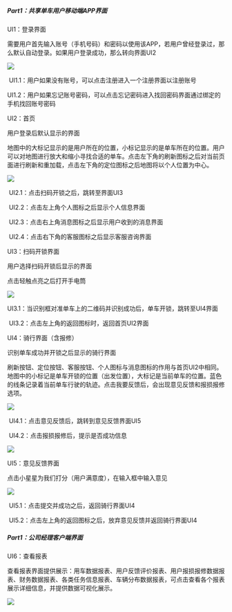 ##### Part1：共享单车用户移动端APP界面

UI1：登录界面

需要用户首先输入账号（手机号码）和密码以使用该APP，若用户曾经登录过，那么默认自动登录。如果用户登录成功，那么转向界面UI2

![](ui/UI_user_login.png)

​	UI1.1：用户如果没有账号，可以点击注册进入一个注册界面以注册账号

​	UI1.2：用户如果忘记账号密码，可以点击忘记密码进入找回密码界面通过绑定的手机找回账号密码

UI2：首页

用户登录后默认显示的界面

地图中的大标记显示的是用户所在的位置，小标记显示的是单车所在的位置。用户可以对地图进行放大和缩小寻找合适的单车。点击左下角的刷新图标之后对当前页面进行刷新和重加载，点击左下角的定位图标之后地图将以个人位置为中心。

![](ui/UI_user_main.png)

​	UI2.1：点击扫码开锁之后，跳转至界面UI3

​	UI2.2：点击左上角个人图标之后显示个人信息界面

​	UI2.3：点击右上角消息图标之后显示用户收到的消息界面

​	UI2.4：点击右下角的客服图标之后显示客服咨询界面

UI3：扫码开锁界面

用户选择扫码开锁后显示的界面

点击轻触点亮之后打开手电筒

![](ui/UI_user_unlock.png)

​	UI3.1：当识别框对准单车上的二维码并识别成功后，单车开锁，跳转至UI4界面

​	UI3.2：点击左上角的返回图标时，返回首页UI2界面

UI4：骑行界面（含报修）

识别单车成功并开锁之后显示的骑行界面

刷新按钮、定位按钮、客服按钮、个人图标与消息图标的作用与首页UI2中相同。地图中的小标记是单车开锁的位置（出发位置），大标记是当前单车的位置。蓝色的线条记录着当前单车行驶的轨迹。点击我要反馈后，会出现意见反馈和报损报修选项。

![](ui/UI_user_ride.png)

​	UI4.1：点击意见反馈后，跳转到意见反馈界面UI5

​	UI4.2：点击报损报修后，提示是否成功信息

![](ui/UI_user_repair.png)

UI5：意见反馈界面

点击小星星为我们打分（用户满意度），在输入框中输入意见

![](ui/UI_user_suggestion.png)

​	UI5.1：点击提交并成功之后，返回骑行界面UI4

​	UI5.2：点击左上角的返回图标之后，放弃意见反馈并返回骑行界面UI4

##### Part1：公司经理客户端界面

UI6：查看报表

查看报表界面提供展示：用车数据报表、用户反馈评价报表、用户报损报修数据报表、财务数据报表、各类任务信息报表、车辆分布数据报表，可点击查看各个报表展示详细信息，并提供数据可视化展示。

![](ui/UI_manager_chart.png)